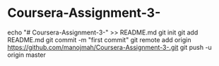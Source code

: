 # Coursera-Assignment-3-
echo "# Coursera-Assignment-3-" >> README.md
git init
git add README.md
git commit -m "first commit"
git remote add origin https://github.com/manojmah/Coursera-Assignment-3-.git
git push -u origin master
